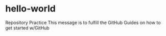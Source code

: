 # hello-world
Repository Practice
This message is to fulfill the GitHub Guides on how to get started w/GitHub
